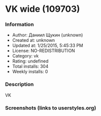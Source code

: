 # VK wide (109703)

### Information
- Author: Даниил Щукин (unknown)
- Created at: unknown
- Updated at: 1/25/2015, 5:45:33 PM
- License: NO-REDISTRIBUTION
- Category: vk
- Rating: undefined
- Total installs: 304
- Weekly installs: 0


### Description
VK


### Screenshots (links to userstyles.org)



